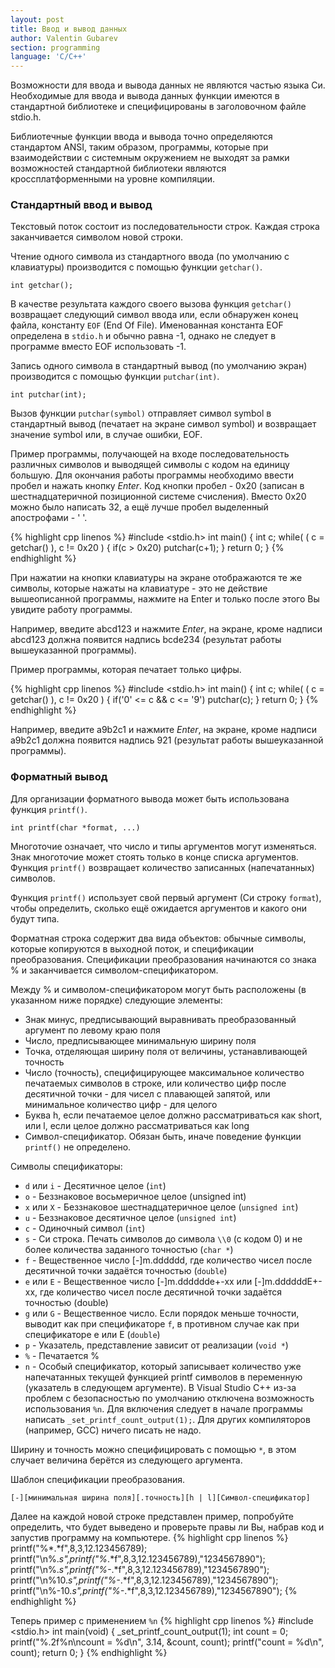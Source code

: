 ```yaml
---
layout: post
title: Ввод и вывод данных
author: Valentin Gubarev
section: programming
language: 'C/C++'
---
```


Возможности для ввода и вывода данных не являются частью языка Си. Необходимые для ввода и вывода данных функции имеются в стандартной библиотеке и специфицированы в заголовочном файле stdio.h.

Библиотечные функции ввода и вывода точно определяются стандартом ANSI, таким образом, программы, которые при взаимодействии с системным окружением не выходят за рамки возможностей стандартной библиотеки являются кроссплатформенными на уровне компиляции.

### Стандартный ввод и вывод

Текстовый поток состоит из последовательности строк. Каждая строка заканчивается символом новой строки.

Чтение одного символа из стандартного ввода (по умолчанию с клавиатуры) производится с помощью функции `getchar()`.

```int getchar();```

В качестве результата каждого своего вызова функция `getchar()` возвращает следующий символ ввода или, если обнаружен конец файла, константу `EOF` (End Of File). Именованная константа EOF определена в `stdio.h` и обычно равна -1, однако не следует в программе вместо EOF использовать -1.

Запись одного символа в стандартный вывод (по умолчанию экран) производится с помощью функции `putchar(int)`.

```int putchar(int);```

Вызов функции `putchar(symbol)` отправляет символ symbol в стандартный вывод (печатает на экране символ symbol) и возвращает значение symbol или, в случае ошибки, EOF.

Пример программы, получающей на входе последовательность различных символов и выводящей символы с кодом на единицу большую. Для окончания работы программы необходимо ввести пробел и нажать кнопку *Enter*. Код кнопки пробел - 0x20 (записан в шестнадцатеричной позиционной системе счисления). Вместо 0x20 можно было написать 32, а ещё лучше пробел выделенный апострофами - ' '.

{% highlight cpp linenos %}
#include <stdio.h>
int main() {
    int c;
    while( ( c = getchar() ), c != 0x20 ) {
        if(c > 0x20)
            putchar(c+1);
    }
    return 0;
}
{% endhighlight %}

При нажатии на кнопки клавиатуры на экране отображаются те же символы, которые нажаты на клавиатуре - это не действие вышеописанной программы, нажмите на Enter и только после этого Вы увидите работу программы.

Например, введите abcd123 и нажмите *Enter*, на экране, кроме надписи abcd123 должна появится надпись bcde234 (результат работы вышеуказанной программы). 

Пример программы, которая печатает только цифры.

{% highlight cpp linenos %}
#include <stdio.h>
int main() {
    int c;
    while( ( c = getchar() ), c != 0x20 ) {
        if('0' <= c && c <= '9')
            putchar(c);
    }
    return 0;
}
{% endhighlight %}

Например, введите a9b2c1 и нажмите *Enter*, на экране, кроме надписи a9b2c1 должна появится надпись 921 (результат работы вышеуказанной программы).

### Форматный вывод

Для организации форматного вывода может быть использована функция `printf()`.

```int printf(char *format, ...)```

Многоточие означает, что число и типы аргументов могут изменяться. Знак многоточие может стоять только в конце списка аргументов. Функция `printf()` возвращает количество записанных (напечатанных) символов.

Функция `printf()` использует свой первый аргумент (Си строку `format`), чтобы определить, сколько ещё ожидается аргументов и какого они будут типа.

Форматная строка содержит два вида объектов: обычные символы, которые копируются в выходной поток, и спецификации преобразования. Спецификации преобразования начинаются со знака % и заканчивается символом-спецификатором.

Между % и символом-спецификатором могут быть расположены (в указанном ниже порядке) следующие элементы:

* Знак минус, предписывающий выравнивать преобразованный аргумент по левому краю поля
* Число, предписывающее минимальную ширину поля
* Точка, отделяющая ширину поля от величины, устанавливающей точность
* Число (точность), специфицирующее максимальное количество печатаемых символов в строке, или количество цифр после десятичной точки - для чисел с плавающей запятой, или минимальное количество цифр - для целого
* Буква h, если печатаемое целое должно рассматриваться как short, или l, если целое должно рассматриваться как long
* Символ-спецификатор. Обязан быть, иначе поведение функции `printf()` не определено.

Символы спецификаторы:

*    `d` или `i` - Десятичное целое (`int`)
*    `o` - Беззнаковое восьмеричное целое (unsigned int)
*    `x` или `X` - Беззнаковое шестнадцатеричное целое (`unsigned int`)
*    `u` - Беззнаковое десятичное целое (`unsigned int`)
*    `c` - Одиночный символ (`int`)
*    `s` - Си строка. Печать символов до символа `\\0` (с кодом 0) и не более количества заданного точностью (`char *`)
*    `f` - Вещественное число [-]m.dddddd, где количество чисел после десятичной точки задаётся точностью (`double`)
*    `e` или `E` - Вещественное число [-]m.dddddde+-xx или [-]m.ddddddE+-xx, где количество чисел после десятичной точки задаётся точностью (double)
*    `g` или `G` - Вещественное число. Если порядок меньше точности, выводит как при спецификаторе `f`, в противном случае как при спецификаторе e или E (`double`)
*    `p` - Указатель, представление зависит от реализации (`void *`)
*    `%` - Печатается %
*    `n` - Особый спецификатор, который записывает количество уже напечатанных текущей функцией printf символов в переменную (указатель в следующем аргументе).
В Visual Studio C++ из-за проблем с безопасностью по умолчанию отключена возможность использования `%n`. Для включения следует в начале программы написать `_set_printf_count_output(1);`. Для других компиляторов (например, GCC) ничего писать не надо.

Ширину и точность можно специфицировать с помощью `*`, в этом случает величина берётся из следующего аргумента.

Шаблон спецификации преобразования.

```[-][минимальная ширина поля][.точность][h | l][Символ-спецификатор]```

Далее на каждой новой строке представлен пример, попробуйте определить, что будет выведено и проверьте правы ли Вы, набрав код и запустив программу на компьютере.
{% highlight cpp linenos %}
printf("%*.*f",8,3,12.123456789);
printf("\n%.*s",printf("%*.*f",8,3,12.123456789),"1234567890");
printf("\n%.*s",printf("%-*.*f",8,3,12.123456789),"1234567890");
printf("\n%10.*s",printf("%-*.*f",8,3,12.123456789),"1234567890");
printf("\n%-10.*s",printf("%-*.*f",8,3,12.123456789),"1234567890");
{% endhighlight %}

Теперь пример с применением `%n`
{% highlight cpp linenos %}
#include <stdio.h>
int main(void) {
    _set_printf_count_output(1);
    int count = 0;
    printf("%.2f%n\ncount = %d\n", 3.14, &count, count);
    printf("count = %d\n", count);
    return 0;
}
{% endhighlight %}
